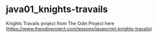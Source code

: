 # java01_knights-travails
Knights Travails project from The Odin Project here (https://www.theodinproject.com/lessons/javascript-knights-travails)
